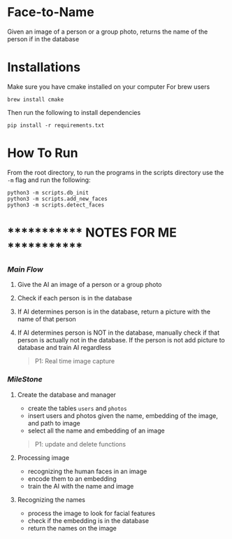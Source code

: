 # Face-to-Name
Given an image of a person or a group photo, returns the name of the person if in the database

# Installations
Make sure you have cmake installed on your computer
For brew users 
```
brew install cmake
```
Then run the following to install dependencies
```
pip install -r requirements.txt
```

# How To Run
From the root directory, to run the programs in the scripts directory use the `-m` flag and run the following:
```
python3 -m scripts.db_init
python3 -m scripts.add_new_faces
python3 -m scripts.detect_faces
```

# *********** NOTES FOR ME ***********
### ***Main Flow*** 
1. Give the AI an image of a person or a group photo
2. Check if each person is in the database
3. If AI determines person is in the database, return a picture with the name of that person
4. If AI determines person is NOT in the database, manually check if that person is actually not in the database. If the person is not add picture to database and train AI regardless

    > P1: Real time image capture

### ***MileStone*** 
1. Create the database and manager
    - create the tables `users` and `photos`
    - insert users and photos given the name, embedding of the image, and path to image
    - select all the name and embedding of an image
    > P1: update and delete functions

2. Processing image
    - recognizing the human faces in an image
    - encode them to an embedding
    - train the AI with the name and image

3. Recognizing the names
    - process the image to look for facial features
    - check if the embedding is in the database
    - return the names on the image
